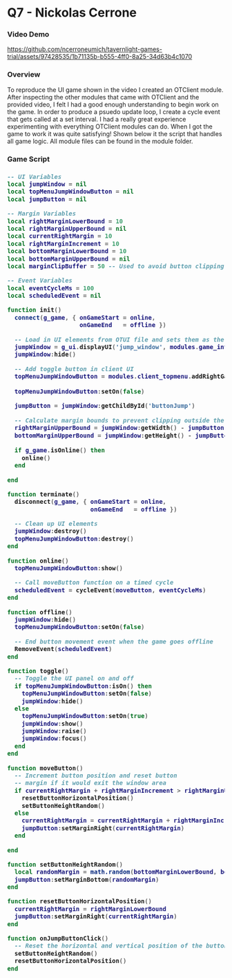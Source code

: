 # Q7 - Nickolas Cerrone

<h3>Video Demo</h3>

https://github.com/ncerroneumich/tavernlight-games-trial/assets/97428535/1b71135b-b555-4ff0-8a25-34d63b4c1070

<h3>Overview</h3>

To reproduce the UI game shown in the video I created an OTClient module. After inspecting the other modules that came with OTClient and the provided video, I felt I had a good enough understanding to begin work on the game. In order to produce a psuedo update loop, I create a cycle event that gets called at a set interval. I had a really great experience experimenting with everything OTClient modules can do. When I got the game to work it was quite satisfying! Shown below it the script that handles all game logic. All module files can be found in the module folder.

<h3>Game Script<h3>

```Lua
-- UI Variables
local jumpWindow = nil
local topMenuJumpWindowButton = nil
local jumpButton = nil

-- Margin Variables
local rightMarginLowerBound = 10
local rightMarginUpperBound = nil
local currentRightMargin = 10
local rightMarginIncrement = 10
local bottomMarginLowerBound = 10
local bottomMarginUpperBound = nil
local marginClipBuffer = 50 -- Used to avoid button clipping outside of the window

-- Event Variables
local eventCycleMs = 100
local scheduledEvent = nil

function init()
  connect(g_game, { onGameStart = online,
                    onGameEnd   = offline })

  -- Load in UI elements from OTUI file and sets them as the child of the right panel
  jumpWindow = g_ui.displayUI('jump_window', modules.game_interface.getRightPanel())
  jumpWindow:hide()

  -- Add toggle button in client UI
  topMenuJumpWindowButton = modules.client_topmenu.addRightGameToggleButton('topMenuJumpWindowButton', tr('Jump Window'), '/images/game/minimap/cross', toggle)
  
  topMenuJumpWindowButton:setOn(false)

  jumpButton = jumpWindow:getChildById('buttonJump')

  -- Calculate margin bounds to prevent clipping outside the window
  rightMarginUpperBound = jumpWindow:getWidth() - jumpButton:getWidth() - marginClipBuffer
  bottomMarginUpperBound = jumpWindow:getHeight() - jumpButton:getHeight() - marginClipBuffer 
  
  if g_game.isOnline() then
    online()
  end

end

function terminate()
  disconnect(g_game, { onGameStart = online,
                       onGameEnd   = offline })

  -- Clean up UI elements
  jumpWindow:destroy()
  topMenuJumpWindowButton:destroy()
end

function online()
  topMenuJumpWindowButton:show()

  -- Call moveButton function on a timed cycle
  scheduledEvent = cycleEvent(moveButton, eventCycleMs)
end

function offline()
  jumpWindow:hide()
  topMenuJumpWindowButton:setOn(false)

  -- End button movement event when the game goes offline
  RemoveEvent(scheduledEvent)
end

function toggle()
  -- Toggle the UI panel on and off
  if topMenuJumpWindowButton:isOn() then
    topMenuJumpWindowButton:setOn(false)
    jumpWindow:hide()
  else
    topMenuJumpWindowButton:setOn(true)
    jumpWindow:show()
    jumpWindow:raise()
    jumpWindow:focus()
  end
end

function moveButton()
  -- Increment button position and reset button 
  -- margin if it would exit the window area
  if currentRightMargin + rightMarginIncrement > rightMarginUpperBound then
    resetButtonHorizontalPosition()
    setButtonHeightRandom() 
  else
    currentRightMargin = currentRightMargin + rightMarginIncrement
    jumpButton:setMarginRight(currentRightMargin)
  end

end

function setButtonHeightRandom() 
  local randomMargin = math.random(bottomMarginLowerBound, bottomMarginUpperBound)
  jumpButton:setMarginBottom(randomMargin)
end

function resetButtonHorizontalPosition()
  currentRightMargin = rightMarginLowerBound
  jumpButton:setMarginRight(currentRightMargin)
end

function onJumpButtonClick()
  -- Reset the horizontal and vertical position of the button
  setButtonHeightRandom() 
  resetButtonHorizontalPosition()
end
```
